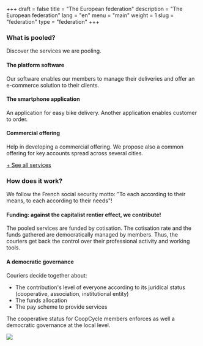 +++
draft = false
title = "The European federation"
description = "The European federation"
lang = "en"
menu = "main"
weight = 1
slug = "federation"
type = "federation"
+++

<div class="row justify-content-center banner">
    <div class="col-md-8 col-md-offset-2 text-center">
        <h3 class="h3">What is pooled?</h3>
        <p>
            Discover the services we are pooling.
        </p>
    </div>
</div>

<div class="row">
    <div class="col-md-4 text-center">
        <i class="join-icon icon-platform"></i>
        <h4 class="h4">The platform software</h4>
        <p>Our software enables our members to manage their deliveries and offer an e-commerce solution to their clients.</p>
    </div>
    <div class="col-md-4 text-center">
        <i class="join-icon icon-smartphone"></i>
        <h4 class="h4">The smartphone application</h4>
        <p>An application for easy bike delivery. Another application enables customer to order.</p>
    </div>
    <div class="col-md-4 text-center">
        <i class="join-icon icon-business"></i>
        <h4 class="h4">Commercial offering</h4>
        <p>Help in developing a commercial offering. We propose also a common offering for key accounts spread across several cities.</p>
    </div>
</div>

<p>
    <a id="show-more-services" class="know-more" href="#show-more-services">+ See all services</a>
</p>

<div id="more-services" style="display:none;opacity: 0;">
    <div class="row">
        <div class="col-md-4 text-center">
            <i class="join-icon icon-eye"></i>
            <h4 class="h4">Visibility & brand</h4>
            <p>A well-known European brand equity.</p>
        </div>
        <div class="col-md-4 text-center">
            <i class="join-icon icon-judiciary"></i>
            <h4 class="h4">Administrative and legal</h4>
            <p>Say goodbye to red tape, an administrative service deals with your receipts, your contracts or your legal status!</p>
        </div>
        <div class="col-md-4 text-center">
            <i class="join-icon icon-vault"></i>
            <h4 class="h4">Payments warranty</h4>
            <p>Warrant instant payments, thus helping financial stability for coops.</p>
        </div>
    </div>
    <div class="row">
        <div class="col-md-4 text-center">
            <i class="join-icon icon-money"></i>
            <h4 class="h4">Fundings & calls for proposal</h4>
            <p>Getting local and European subsidies for members, common response to call for proposals.</p>
        </div>
        <div class="col-md-4 text-center">
            <i class="join-icon icon-insurance"></i>
            <h4 class="h4">Insurances</h4>
            <p>Negotiate high-quality insurance contracts to face the bike delivery risks.</p>
        </div>
        <div class="col-md-4 text-center">
            <i class="join-icon icon-plus"></i>
            <h4 class="h4">And more...</h4>
            <p>Solidarity funds, trainings, pooled buys...</p>
        </div>
    </div>
</div>

<div class="row justify-content-center">
    <div class="col-md-8 col-md-offset-2 text-center banner">
        <h3 class="h3">How does it work?</h3>
        <p>
            We follow the French social security motto: "To each according to their means, to each according to their needs"!
        </p>
    </div>
</div>

<div class="row">
    <div class="col-md-6">
        <h4 class="h4">Funding: against the capitalist rentier effect, we contribute!</h4>
        <p>The pooled services are funded by cotisation. The cotisation rate and the funds gathered are democratically managed by members. Thus, the couriers get back the control over their professional activity and working tools.</p>
        <h4 class="h4">A democratic governance</h4>
        <p>Couriers decide together about:
            <ul>
                <li>The contribution's level of everyone according to its juridical status  (cooperative, association, institutional entity)</li>
                <li>The funds allocation</li>
                <li>The pay scheme to provide services</li>
            </ul>
        </p>
        <p>
            The cooperative status for CoopCycle members enforces as well a democratic governance at the local level.
        </p>
    </div>
    <div class="col-md-6" id="european-governance">
        <img class="img-fluid" src="/images/european-network/governance.png">
    </div>
</div>
